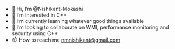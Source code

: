 - 👋 Hi, I’m @Nishikant-Mokashi
- 👀 I’m interested in C++
- 🌱 I’m currently learning whatever good things available
- 💞️ I’m looking to collaborate on WMI, performance monitoring and security using C++
- 📫 How to reach me nmnishikant@gmail.com

<!---
Nishikant-Mokashi/Nishikant-Mokashi is a ✨ special ✨ repository because its `README.md` (this file) appears on your GitHub profile.
You can click the Preview link to take a look at your changes.
--->
